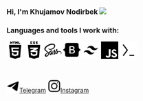

### Hi, I'm Khujamov Nodirbek <img src="https://media.giphy.com/media/hvRJCLFzcasrR4ia7z/giphy.gif" width="3%">


### Languages and tools I work with:
<code><img src="./Svg/html5-01-svgrepo-com.svg" width="40px" alt=""></code>
<code><img src="./Svg/css3-01-svgrepo-com.svg" width="40px"  alt=""></code>
<code><img src="./Svg/sass-svgrepo-com.svg" width="40px"  alt=""></code>
<code><img src="./Svg/bootstrap-fill-svgrepo-com.svg" width="40px"  alt=""></code>
<code><img src="./Svg/tailwind-css-svgrepo-com.svg" width="40px"  alt=""></code>
<code><img src="./Svg/javascript-155-svgrepo-com.svg" width="40px"  alt=""></code>
<img src="./Svg/termux-svgrepo-com.svg" width="40px"  alt="">

 
</code>
<br/>


[<code><img src="./Svg/telegram-svgrepo-com.svg" width="30px"  alt=""></code>Telegram](https://t.me/khujamovdev)
[<code><img src="./Svg/instagram-svgrepo-com.svg" width="30px"  alt=""></code>Instagram](https://instagram.com/@khujamov_codes)
